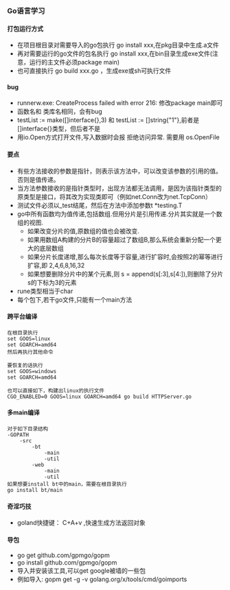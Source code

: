 ### Go语言学习

#### 打包运行方式
- 在项目根目录对需要导入的go包执行 go install xxx,在pkg目录中生成.a文件
- 再对需要运行的go文件的包名执行 go install xxx,在bin目录生成exe文件(注意，运行的主文件必须package main)
- 也可直接执行 go build xxx.go ，生成exe或sh可执行文件

#### bug
- runnerw.exe: CreateProcess failed with error 216:    修改package main即可
- 函数名和 类库名相同，会有bug
- testList := make([]interface{},3) 和 testList := []string{"1"},前者是[]interface{}类型，但后者不是
- 用io.Open方式打开文件,写入数据时会报 拒绝访问异常. 需要用 os.OpenFile


#### 要点
- 有些方法接收的参数是指针，则表示该方法中，可以改变该参数的引用的值。否则是值传递。
- 当方法参数接收的是指针类型时，出现方法都无法调用，是因为该指针类型的原类型是接口，将其改为实现类即可（例如net.Conn改为net.TcpConn）
- 测试文件必须以_test结尾，然后在方法中添加参数t *testing.T
- go中所有函数均为值传递,包括数组.但用分片是引用传递.分片其实就是一个数组的视图.
    - 如果改变分片的值,原数组的值也会被改变.
    - 如果用数组A构建的分片B的容量超过了数组B,那么系统会重新分配一个更大的底层数组
    - 如果分片长度递增,那么每次长度等于容量,进行扩容时,会按照2的幂等进行扩容,即 2,4,6,8,16,32
    - 如果想要删除分片中的某个元素,则 s = append(s[:3],s[4:]),则删除了分片s的下标为3的元素
- rune类型相当于char    
- 每个包下,若干go文件,只能有一个main方法
#### 跨平台编译
~~~
在根目录执行
set GOOS=linux
set GOARCH=amd64
然后再执行其他命令

要恢复的话执行
set GOOS=windows
set GOARCH=amd64

也可以直接如下，构建出linux的执行文件
CGO_ENABLED=0 GOOS=linux GOARCH=amd64 go build HTTPServer.go
~~~


#### 多main编译
```
对于如下目录结构
-GOPATH
    -src
        -bt
            -main
            -util
        -web
            -main
            -util
如果想要install bt中的main，需要在根目录执行
go install bt/main
```

#### 奇淫巧技
- goland快捷键： C+A+v ,快速生成方法返回对象

#### 导包
- go get github.com/gpmgo/gopm
- go install github.com/gpmgo/gopm
- 导入并安装该工具,可以get google被墙的一些包
- 例如导入: gopm get -g -v golang.org/x/tools/cmd/goimports